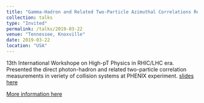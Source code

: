 ```yaml
---
title: "Gamma-Hadron and Related Two-Particle Azimuthal Correlations Results in PHENIX"
collection: talks
type: "Invited"
permalink: /talks/2019-03-22
venue: "Tennessee, Knoxville"
date: 2019-03-22
location: "USA"
---
```


13th International Workshope on High-pT Physics in RHIC/LHC era. Presented the direct photon-hadron and related two-particle correlation measurements in veriety of collision systems at PHENIX experiment. [slides here](https://indico.cern.ch/event/730616/contributions/3358433/attachments/1816403/2969370/HighpT19_Abiv3.pdf)

[More information here](https://indico.cern.ch/event/730616/)

